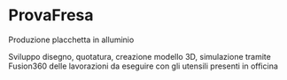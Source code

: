 # ProvaFresa
Produzione placchetta in alluminio

Sviluppo disegno, quotatura, creazione modello 3D, simulazione tramite Fusion360 delle lavorazioni da eseguire con gli utensili presenti in officina
